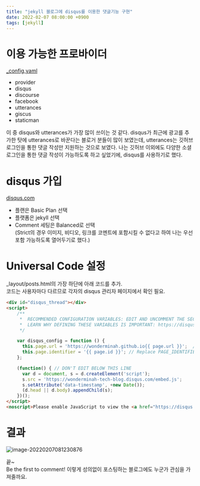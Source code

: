 ```yaml
---
title: "jekyll 블로그에 disqus를 이용한 댓글기능 구현"
date: 2022-02-07 08:00:00 +0900
tags: [jekyll]
---
```


# 이용 가능한 프로바이더

[_config.yaml](https://github.com/mmistakes/minimal-mistakes/blob/master/_config.yml#L32-L55)

* provider
* disqus
* discourse
* facebook
* utterances
* giscus
* staticman

이 중 disqus와 utterances가 가장 많이 쓰이는 것 같다.
disqus가 최근에 광고를 추가한 탓에 utterances로 바꾼다는 블로거 분들이 많이 보였는데, utterances는 깃허브 로그인을 통한 댓글 작성만 지원하는 것으로 보였다. 나는 깃허브 이외에도 다양한 소셜 로그인을 통한 댓글 작성이 가능하도록 하고 싶었기에, disqus를 사용하기로 했다.

# disqus 가입

[disqus.com](https://disqus.com/)

* 플랜은 Basic Plan 선택
* 플랫폼은 jekyll 선택
* Comment 세팅은 Balanced로 선택   
  (Strict의 경우 이미지, 비디오, 링크를 코멘트에 포함시킬 수 없다고 하여 나는 우선 포함 가능하도록 열어두기로 했다.)

# Universal Code 설정

_layout/posts.html의 가장 하단에 아래 코드를 추가.   
코드는 사용자마다 다르므로 각자의 disqus 관리자 페이지에서 확인 필요.

```html
<div id="disqus_thread"></div>
<script>
    /**
     *  RECOMMENDED CONFIGURATION VARIABLES: EDIT AND UNCOMMENT THE SECTION BELOW TO INSERT DYNAMIC VALUES FROM YOUR PLATFORM OR CMS.
     *  LEARN WHY DEFINING THESE VARIABLES IS IMPORTANT: https://disqus.com/admin/universalcode/#configuration-variables
     */

    var disqus_config = function () {
      this.page.url = 'https://wonderminah.github.io{{ page.url }}';  // Replace PAGE_URL with your page's canonical URL variable
      this.page.identifier = '{{ page.id }}'; // Replace PAGE_IDENTIFIER with your page's unique identifier variable
    };

    (function() { // DON'T EDIT BELOW THIS LINE
      var d = document, s = d.createElement('script');
      s.src = 'https://wonderminah-tech-blog.disqus.com/embed.js';
      s.setAttribute('data-timestamp', +new Date());
      (d.head || d.body).appendChild(s);
    })();
</script>
<noscript>Please enable JavaScript to view the <a href="https://disqus.com/?ref_noscript">comments powered by Disqus.</a></noscript>
```

# 결과

![image-20220207081230876](https://wonderminah.github.io/assets/img/image-20220207081230876.png)

끝~  
Be the first to comment! 이렇게 성의없이 포스팅하는 블로그에도 누군가 관심을 가져줄까요.
